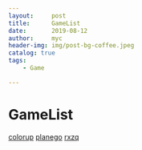 ```yaml
---
layout:     post
title:      GameList
date:       2019-08-12
author:     myc
header-img: img/post-bg-coffee.jpeg
catalog: true
tags:
    - Game

---
```


# GameList

[colorup](http:127.0.0.1:4000/games/colorup)
[planego](http:127.0.0.1:4000/games/planego)
[rxzq](http:127.0.0.1:4000/games/rxzq)
